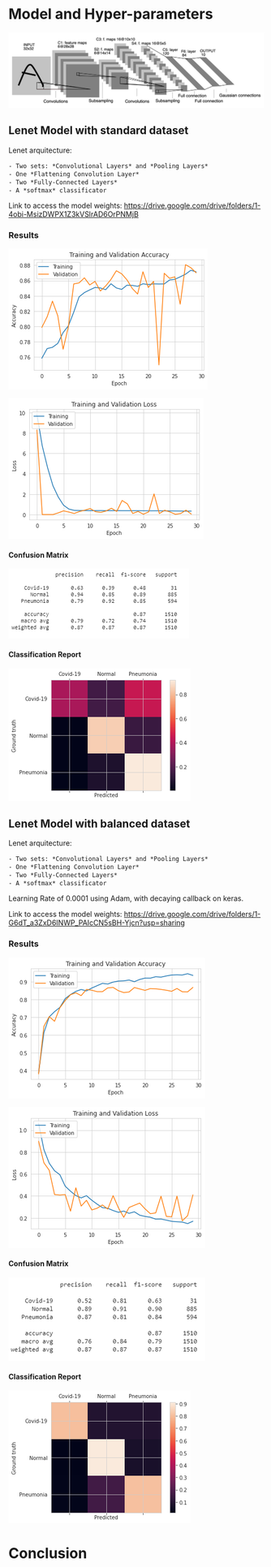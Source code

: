 # Model and Hyper-parameters

![Lenet Architecture](Lenetarq.png "Lenet Architecture")

<!-- Model -->
## Lenet Model with standard dataset
 Lenet arquitecture:
    
    - Two sets: *Convolutional Layers* and *Pooling Layers*
    - One *Flattening Convolution Layer*
    - Two *Fully-Connected Layers*
    - A *softmax* classificator
    
Link to access the model weights: https://drive.google.com/drive/folders/1-4obi-MsizDWPX1Z3kVSlrAD6OrPNMjB


### Results

![Accuracy during Training](acc.png "Accuracy during Training")

![Loss during Training](loss.png "Loss during Training")


#### Confusion Matrix
![Confusion Matrix](cr.png "Confusion Matrix")

#### Classification Report
![Classification Report](cm.png "Classification Report")



## Lenet Model with balanced dataset

 Lenet arquitecture:
    
    - Two sets: *Convolutional Layers* and *Pooling Layers*
    - One *Flattening Convolution Layer*
    - Two *Fully-Connected Layers*
    - A *softmax* classificator

Learning Rate of 0.0001 using Adam, with decaying callback on keras.

Link to access the model weights: https://drive.google.com/drive/folders/1-G6dT_a3ZxD6INWP_PAIcCN5sBH-Yjcn?usp=sharing



### Results

![Accuracy during Training](acc_lenet.png "Accuracy during Training")

![Loss during Training](loss_lenet.png "Loss during Training")


#### Confusion Matrix
![Confusion Matrix](lenet_cr.png "Confusion Matrix")

#### Classification Report
![Classification Report](lenet_cm.png "Classification Report")



# Conclusion


